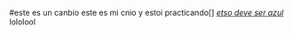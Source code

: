#este es un canbio
este es mi cnio y estoi practicando[]
[*etso deve ser azul*](www.facebook.com)
lololool